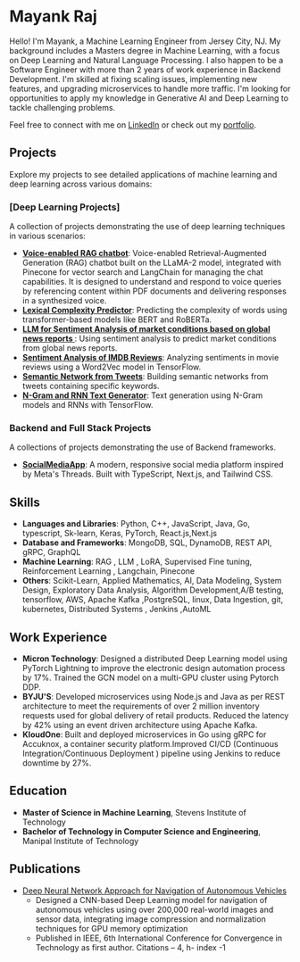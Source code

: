 # Mayank Raj

Hello! I'm Mayank, a Machine Learning Engineer from Jersey City, NJ. My background includes a Masters degree in Machine Learning, with a focus on Deep Learning and Natural Language Processing. I also happen to be a Software Engineer with more than 2 years of work experience in Backend Development. I'm skilled at fixing scaling issues, implementing new features, and upgrading microservices to handle more traffic. I'm looking for opportunities to apply my knowledge in Generative AI and Deep Learning to tackle challenging problems.

Feel free to connect with me on [LinkedIn](https://www.linkedin.com/in/mayank-raj77) or check out my [portfolio](https://mayank-raj37.netlify.app/).

## Projects
Explore my projects to see detailed applications of machine learning and deep learning across various domains:

### [Deep Learning Projects]
A collection of projects demonstrating the use of deep learning techniques in various scenarios:

- **[Voice-enabled RAG chatbot](https://github.com/mayank3aj3769/chatbot.git)**: Voice-enabled Retrieval-Augmented Generation (RAG) chatbot built on the LLaMA-2 model, integrated with Pinecone for vector search and LangChain for managing the chat capabilities. It is designed to understand and respond to voice queries by referencing content within PDF documents and delivering responses in a synthesized voice.
- **[Lexical Complexity Predictor](https://github.com/mayank3aj3769/Machine-Learning-Projects/tree/11548fc1881932d000cfa9ddf6e6635c7c999573/Lexical%20Complexity%20Score%20Predictor%20using%20a%20BERT%20Based%20model)**: Predicting the complexity of words using transformer-based models like BERT and RoBERTa.
- **[LLM for Sentiment Analysis of market conditions based on global news reports ](https://github.com/mayank3aj3769/Machine-Learning-Projects/blob/11548fc1881932d000cfa9ddf6e6635c7c999573/Sentiment%20Analysis%20of%20market%20conditions%20based%20on%20global%20news%20reports.ipynb)**: Using sentiment analysis to predict market conditions from global news reports.
- **[Sentiment Analysis of IMDB Reviews](https://github.com/mayank3aj3769/Machine-Learning-Projects/blob/11548fc1881932d000cfa9ddf6e6635c7c999573/Sentiment%20analysis%20of%20IMDB%20reviews%20using%20word2vec%20in%20np%20and%20tf.ipynb)**: Analyzing sentiments in movie reviews using a Word2Vec model in TensorFlow.
- **[Semantic Network from Tweets](https://github.com/mayank3aj3769/Machine-Learning-Projects/blob/11548fc1881932d000cfa9ddf6e6635c7c999573/Semantic%20Network%20based%20on%20tweets%20containing%20a%20keyword.ipynb)**: Building semantic networks from tweets containing specific keywords.
- **[N-Gram and RNN Text Generator](https://github.com/mayank3aj3769/Machine-Learning-Projects/blob/0929256462d91c0403d7a76708f8298510449b09/N-gram%20and%20RNN%20based%20language%20model%20for%20text%20generation.ipynb)**: Text generation using N-Gram models and RNNs with TensorFlow.
  
### Backend and Full Stack Projects 
A collections of projects demonstrating the use of Backend frameworks.

- **[SocialMediaApp](https://thread-mraj.vercel.app/)**: A modern, responsive social media platform inspired by Meta's Threads. Built with TypeScript, Next.js, and Tailwind CSS.

## Skills
- **Languages and Libraries**: Python, C++, JavaScript, Java, Go, typescript, Sk-learn, Keras, PyTorch, React.js,Next.js
- **Database and Frameworks**: MongoDB, SQL, DynamoDB, REST API, gRPC, GraphQL
- **Machine Learning**: RAG , LLM , LoRA, Supervised Fine tuning, Reinforcement Learning , Langchain, Pinecone
- **Others**: Scikit-Learn, Applied Mathematics, AI, Data Modeling, System Design, Exploratory Data Analysis, Algorithm Development,A/B testing, tensorflow, AWS, Apache Kafka ,PostgreSQL, linux, Data Ingestion, git, kubernetes, Distributed Systems , Jenkins ,AutoML

## Work Experience
- **Micron Technology**: Designed a distributed Deep Learning model using PyTorch Lightning to improve the electronic design automation process by 17%. Trained the GCN model on a multi-GPU cluster using Pytorch DDP.
- **BYJU'S**: Developed microservices using Node.js and Java as per REST architecture to meet the requirements of over 2 million inventory requests used for global delivery of retail products. Reduced the latency by 42% using an event driven architecture using Apache Kafka.
- **KloudOne**: Built and deployed microservices in Go using gRPC for Accuknox, a container security platform.Improved CI/CD (Continuous Integration/Continuous Deployment ) pipeline using Jenkins to reduce downtime by 27%.

## Education
- **Master of Science in Machine Learning**, Stevens Institute of Technology 
- **Bachelor of Technology in Computer Science and Engineering**, Manipal Institute of Technology

## Publications
- [Deep Neural Network Approach for Navigation of Autonomous Vehicles](https://ieeexplore.ieee.org/abstract/document/9418189)
  - Designed a CNN-based Deep Learning model for navigation of autonomous vehicles using over 200,000 real-world images and sensor data, integrating image compression and normalization techniques for GPU memory optimization
  - Published in IEEE, 6th International Conference for Convergence in Technology as first author. Citations – 4, h- index -1

